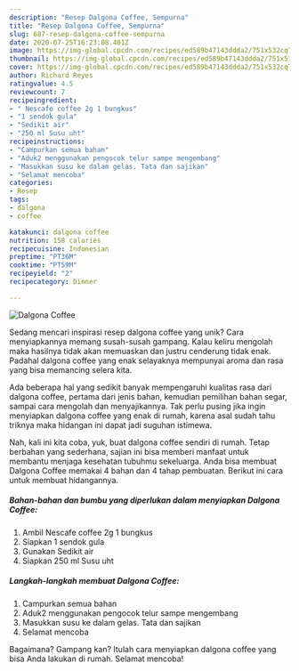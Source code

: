 ```yaml
---
description: "Resep Dalgona Coffee, Sempurna"
title: "Resep Dalgona Coffee, Sempurna"
slug: 687-resep-dalgona-coffee-sempurna
date: 2020-07-25T16:23:08.401Z
image: https://img-global.cpcdn.com/recipes/ed589b47143ddda2/751x532cq70/dalgona-coffee-foto-resep-utama.jpg
thumbnail: https://img-global.cpcdn.com/recipes/ed589b47143ddda2/751x532cq70/dalgona-coffee-foto-resep-utama.jpg
cover: https://img-global.cpcdn.com/recipes/ed589b47143ddda2/751x532cq70/dalgona-coffee-foto-resep-utama.jpg
author: Richard Reyes
ratingvalue: 4.5
reviewcount: 7
recipeingredient:
- " Nescafe coffee 2g 1 bungkus"
- "1 sendok gula"
- "Sedikit air"
- "250 ml Susu uht"
recipeinstructions:
- "Campurkan semua bahan"
- "Aduk2 menggunakan pengocok telur sampe mengembang"
- "Masukkan susu ke dalam gelas. Tata dan sajikan"
- "Selamat mencoba"
categories:
- Resep
tags:
- dalgona
- coffee

katakunci: dalgona coffee 
nutrition: 158 calories
recipecuisine: Indonesian
preptime: "PT36M"
cooktime: "PT59M"
recipeyield: "2"
recipecategory: Dinner

---
```



![Dalgona Coffee](https://img-global.cpcdn.com/recipes/ed589b47143ddda2/751x532cq70/dalgona-coffee-foto-resep-utama.jpg)

Sedang mencari inspirasi resep dalgona coffee yang unik? Cara menyiapkannya memang susah-susah gampang. Kalau keliru mengolah maka hasilnya tidak akan memuaskan dan justru cenderung tidak enak. Padahal dalgona coffee yang enak selayaknya mempunyai aroma dan rasa yang bisa memancing selera kita.

Ada beberapa hal yang sedikit banyak mempengaruhi kualitas rasa dari dalgona coffee, pertama dari jenis bahan, kemudian pemilihan bahan segar, sampai cara mengolah dan menyajikannya. Tak perlu pusing jika ingin menyiapkan dalgona coffee yang enak di rumah, karena asal sudah tahu triknya maka hidangan ini dapat jadi suguhan istimewa.




Nah, kali ini kita coba, yuk, buat dalgona coffee sendiri di rumah. Tetap berbahan yang sederhana, sajian ini bisa memberi manfaat untuk membantu menjaga kesehatan tubuhmu sekeluarga. Anda bisa membuat Dalgona Coffee memakai 4 bahan dan 4 tahap pembuatan. Berikut ini cara untuk membuat hidangannya.

<!--inarticleads1-->

##### Bahan-bahan dan bumbu yang diperlukan dalam menyiapkan Dalgona Coffee:

1. Ambil  Nescafe coffee 2g 1 bungkus
1. Siapkan 1 sendok gula
1. Gunakan Sedikit air
1. Siapkan 250 ml Susu uht




<!--inarticleads2-->

##### Langkah-langkah membuat Dalgona Coffee:

1. Campurkan semua bahan
1. Aduk2 menggunakan pengocok telur sampe mengembang
1. Masukkan susu ke dalam gelas. Tata dan sajikan
1. Selamat mencoba




Bagaimana? Gampang kan? Itulah cara menyiapkan dalgona coffee yang bisa Anda lakukan di rumah. Selamat mencoba!
